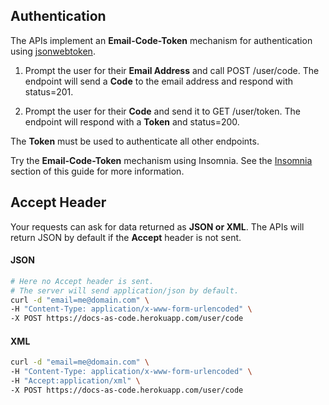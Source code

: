## Authentication

The APIs implement an **Email-Code-Token** mechanism for authentication using [jsonwebtoken](https://www.npmjs.com/package/jsonwebtoken).

1. Prompt the user for their **Email Address** and call POST /user/code. The endpoint will send a **Code** to the email address and respond with status=201.

1. Prompt the user for their **Code** and send it to GET /user/token. The endpoint will respond with a **Token** and status=200.

The **Token** must be used to authenticate all other endpoints.

Try the **Email-Code-Token** mechanism using Insomnia. See the [Insomnia](GettingStarted/main.md#insomnia) section of this guide for more information.

## Accept Header

Your requests can ask for data returned as **JSON or XML**. The APIs will return JSON by default if the **Accept** header is not sent.

<!-- tabs:start -->

#### **JSON**

```bash
# Here no Accept header is sent.
# The server will send application/json by default.
curl -d "email=me@domain.com" \
-H "Content-Type: application/x-www-form-urlencoded" \
-X POST https://docs-as-code.herokuapp.com/user/code
```

#### **XML**

```bash
curl -d "email=me@domain.com" \
-H "Content-Type: application/x-www-form-urlencoded" \
-H "Accept:application/xml" \
-X POST https://docs-as-code.herokuapp.com/user/code 
```

<!-- tabs:end -->
